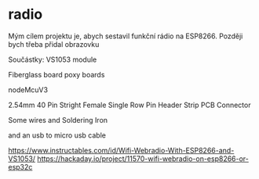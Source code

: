 # radio
Mým cílem projektu je, abych sestavil funkční rádio na ESP8266. Později bych třeba přidal obrazovku


Součástky:
VS1053 module

Fiberglass board poxy boards

nodeMcuV3

2.54mm 40 Pin Stright Female Single Row Pin Header Strip PCB Connector 

Some wires and Soldering Iron

and an usb to micro usb cable


https://www.instructables.com/id/Wifi-Webradio-With-ESP8266-and-VS1053/
https://hackaday.io/project/11570-wifi-webradio-on-esp8266-or-esp32c
